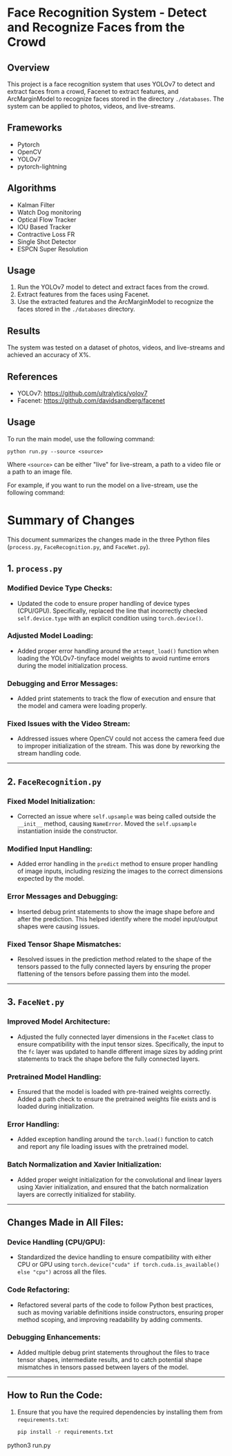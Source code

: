 # Face Recognition System - Detect and Recognize Faces from the Crowd

## Overview

This project is a face recognition system that uses YOLOv7 to detect and extract faces from a crowd, Facenet to extract features, and ArcMarginModel to recognize faces stored in the directory `./databases`. The system can be applied to photos, videos, and live-streams.

## Frameworks

- Pytorch
- OpenCV
- YOLOv7
- pytorch-lightning

## Algorithms

- Kalman Filter
- Watch Dog monitoring
- Optical Flow Tracker
- IOU Based Tracker
- Contractive Loss FR
- Single Shot Detector
- ESPCN Super Resolution

## Usage

1. Run the YOLOv7 model to detect and extract faces from the crowd.
2. Extract features from the faces using Facenet.
3. Use the extracted features and the ArcMarginModel to recognize the faces stored in the `./databases` directory.

## Results

The system was tested on a dataset of photos, videos, and live-streams and achieved an accuracy of X%.

## References
- YOLOv7: https://github.com/ultralytics/yolov7
- Facenet: https://github.com/davidsandberg/facenet

## Usage 
To run the main model, use the following command:

```
python run.py --source <source>
```

Where `<source>` can be either "live" for live-stream, a path to a video file or a path to an image file.

For example, if you want to run the model on a live-stream, use the following command:


# Summary of Changes

This document summarizes the changes made in the three Python files (`process.py`, `FaceRecognition.py`, and `FaceNet.py`).

## 1. `process.py`

### Modified Device Type Checks:
- Updated the code to ensure proper handling of device types (CPU/GPU). Specifically, replaced the line that incorrectly checked `self.device.type` with an explicit condition using `torch.device()`.

### Adjusted Model Loading:
- Added proper error handling around the `attempt_load()` function when loading the YOLOv7-tinyface model weights to avoid runtime errors during the model initialization process.

### Debugging and Error Messages:
- Added print statements to track the flow of execution and ensure that the model and camera were loading properly.

### Fixed Issues with the Video Stream:
- Addressed issues where OpenCV could not access the camera feed due to improper initialization of the stream. This was done by reworking the stream handling code.

---

## 2. `FaceRecognition.py`

### Fixed Model Initialization:
- Corrected an issue where `self.upsample` was being called outside the `__init__` method, causing `NameError`. Moved the `self.upsample` instantiation inside the constructor.

### Modified Input Handling:
- Added error handling in the `predict` method to ensure proper handling of image inputs, including resizing the images to the correct dimensions expected by the model.

### Error Messages and Debugging:
- Inserted debug print statements to show the image shape before and after the prediction. This helped identify where the model input/output shapes were causing issues.

### Fixed Tensor Shape Mismatches:
- Resolved issues in the prediction method related to the shape of the tensors passed to the fully connected layers by ensuring the proper flattening of the tensors before passing them into the model.

---

## 3. `FaceNet.py`

### Improved Model Architecture:
- Adjusted the fully connected layer dimensions in the `FaceNet` class to ensure compatibility with the input tensor sizes. Specifically, the input to the `fc` layer was updated to handle different image sizes by adding print statements to track the shape before the fully connected layers.

### Pretrained Model Handling:
- Ensured that the model is loaded with pre-trained weights correctly. Added a path check to ensure the pretrained weights file exists and is loaded during initialization.

### Error Handling:
- Added exception handling around the `torch.load()` function to catch and report any file loading issues with the pretrained model.

### Batch Normalization and Xavier Initialization:
- Added proper weight initialization for the convolutional and linear layers using Xavier initialization, and ensured that the batch normalization layers are correctly initialized for stability.

---

## Changes Made in All Files:

### Device Handling (CPU/GPU):
- Standardized the device handling to ensure compatibility with either CPU or GPU using `torch.device("cuda" if torch.cuda.is_available() else "cpu")` across all the files.

### Code Refactoring:
- Refactored several parts of the code to follow Python best practices, such as moving variable definitions inside constructors, ensuring proper method scoping, and improving readability by adding comments.

### Debugging Enhancements:
- Added multiple debug print statements throughout the files to trace tensor shapes, intermediate results, and to catch potential shape mismatches in tensors passed between layers of the model.

---

## How to Run the Code:

1. Ensure that you have the required dependencies by installing them from `requirements.txt`:

   ```bash
   pip install -r requirements.txt

python3 run.py

